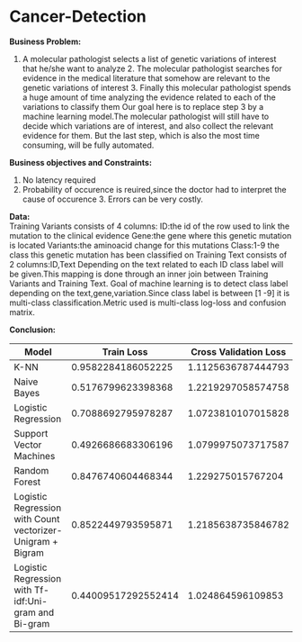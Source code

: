 # Cancer-Detection
**Business Problem:**<br/>
1. A molecular pathologist selects a list of genetic variations of interest that he/she want to analyze 2. The molecular pathologist searches for evidence in the medical literature that somehow are relevant to the genetic variations of interest 3. Finally this molecular pathologist spends a huge amount of time analyzing the evidence related to each of the variations to classify them Our goal here is to replace step 3 by a machine learning model.The molecular pathologist will still have to decide which variations are of interest, and also collect the relevant evidence for them. But the last step, which is also the most time consuming, will be fully automated.<br/>

**Business objectives and Constraints:**<br/>
1. No latency required <br/>
2. Probability of occurence is reuired,since the doctor had to interpret the cause of occurence 3. Errors can be very costly.<br/>

**Data:**<br/>
Training Variants consists of 4 columns: ID:the id of the row used to link the mutation to the clinical evidence Gene:the gene where this genetic mutation is located Variants:the aminoacid change for this mutations Class:1-9 the class this genetic mutation has been classified on Training Text consists of 2 columns:ID,Text Depending on the text related to each ID class label will be given.This mapping is done through an inner join between Training Variants and Training Text. Goal of machine learning is to detect class label depending on the text,gene,variation.Since class label is between [1 -9] it is multi-class classification.Metric used is multi-class log-loss and confusion matrix.<br/>

**Conclusion:**<br/>

|          Model          |     Train Loss     | Cross Validation Loss |     Test Loss      | 
|---|---|---|---|
|           K-NN          | 0.9582284186052225 |   1.1125636787444793  |  1.08911155067031  |
|       Naive Bayes       | 0.5176799623398368 |   1.2219297058574758  | 1.1679082869734096 | 
|   Logistic Regression   | 0.7088692795978287 |   1.0723810107015828  | 1.0041908224441571 | 
| Support Vector Machines | 0.4926686683306196 |   1.0799975073717587  | 1.0345586207144635 | 
|      Random Forest      | 0.8476740604468344 |   1.229275015767204   | 1.144385287527102  |
| Logistic Regression with Count vectorizer-Unigram + Bigram | 0.8522449793595871 |   1.2185638735846782  | 1.1701141141449427 |
|Logistic Regression with Tf-idf:Uni-gram and Bi-gram| 0.44009517292552414 |   1.024864596109853   | 0.9603419948632671|
